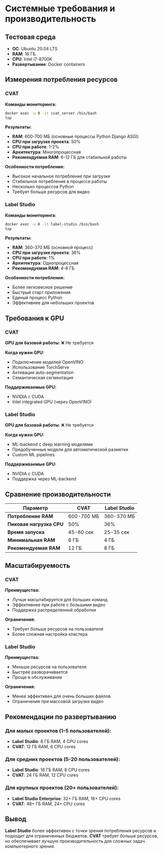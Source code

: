 # Системные требования и производительность

## Тестовая среда
- **ОС**: Ubuntu 20.04 LTS
- **RAM**: 16 ГБ  
- **CPU**: Intel i7-8700K
- **Развертывание**: Docker containers

## Измерения потребления ресурсов

### CVAT
**Команды мониторинга:**
```bash
docker exec -u 0 -it cvat_server /bin/bash
top
```

**Результаты:**
- **RAM**: 600-700 МБ (основные процессы Python Django ASGI)
- **CPU при загрузке проекта**: 50%
- **CPU при работе**: 1-2%
- **Архитектура**: Многопроцессная
- **Рекомендуемая RAM**: 6-12 ГБ для стабильной работы

**Особенности потребления:**
- Высокое начальное потребление при загрузке
- Стабильное потребление в процессе работы
- Несколько процессов Python
- Требует больше ресурсов для видео

### Label Studio
**Команды мониторинга:**
```bash
docker exec -u 0 -it label-studio /bin/bash  
top
```

**Результаты:**
- **RAM**: 360-370 МБ (основной процесс)
- **CPU при загрузке проекта**: 36%
- **CPU при работе**: 1%
- **Архитектура**: Однопроцессная
- **Рекомендуемая RAM**: 4-8 ГБ

**Особенности потребления:**
- Более легковесное решение
- Быстрый старт приложения
- Единый процесс Python
- Эффективнее для небольших проектов

## Требования к GPU

### CVAT
**GPU для базовой работы**: ❌ Не требуется

**Когда нужен GPU:**
- Подключение моделей OpenVINO
- Использование TorchServe
- Активация auto-segmentation
- Семантическая сегментация

**Поддерживаемые GPU:**
- NVIDIA с CUDA
- Intel integrated GPU (через OpenVINO)

### Label Studio
**GPU для базовой работы**: ❌ Не требуется

**Когда нужен GPU:**
- ML-backend с deep learning моделями
- Предобученные модели для автоматической разметки
- Custom ML pipelines

**Поддерживаемые GPU:**
- NVIDIA с CUDA
- Поддержка через ML-backend

## Сравнение производительности

| Параметр | CVAT | Label Studio |
|----------|------|--------------|
| **Потребление RAM** | 600-700 МБ | 360-370 МБ |
| **Пиковая нагрузка CPU** | 50% | 36% |
| **Время запуска** | 45-60 сек | 25-35 сек |
| **Минимальная RAM** | 6 ГБ | 4 ГБ |
| **Рекомендуемая RAM** | 12 ГБ | 8 ГБ |

## Масштабируемость

### CVAT
**Преимущества:**
- Лучше масштабируется для больших команд
- Эффективнее при работе с большими видео
- Поддержка распределенной обработки

**Ограничения:**
- Требует больше ресурсов на пользователя
- Более сложная настройка кластера

### Label Studio
**Преимущества:**
- Меньше ресурсов на пользователя
- Быстрее разворачивается
- Проще в обслуживании

**Ограничения:**
- Менее эффективен для очень больших файлов
- Ограничения при массовой загрузке видео

## Рекомендации по развертыванию

### Для малых проектов (1-5 пользователей):
- **Label Studio**: 8 ГБ RAM, 4 CPU cores
- **CVAT**: 12 ГБ RAM, 6 CPU cores

### Для средних проектов (5-20 пользователей):
- **Label Studio**: 16 ГБ RAM, 8 CPU cores
- **CVAT**: 24 ГБ RAM, 12 CPU cores

### Для крупных проектов (20+ пользователей):
- **Label Studio Enterprise**: 32+ ГБ RAM, 16+ CPU cores
- **CVAT**: 48+ ГБ RAM, 24+ CPU cores

## Вывод
**Label Studio** более эффективен с точки зрения потребления ресурсов и подходит для ограниченных бюджетов. **CVAT** требует больше ресурсов, но обеспечивает лучшую производительность для сложных задач компьютерного зрения.